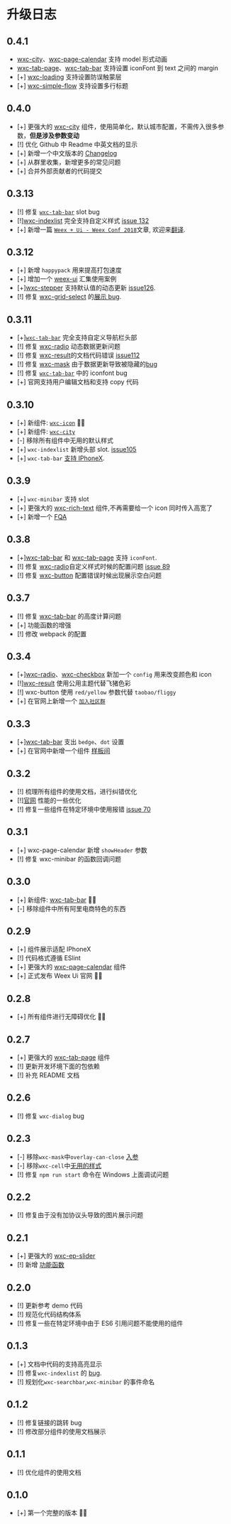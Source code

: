 # 升级日志

## 0.4.1
* [wxc-city](https://github.com/alibaba/weex-ui/blob/master/packages/wxc-city/README.md)、[wxc-page-calendar](https://github.com/alibaba/weex-ui/blob/master/packages/wxc-calendar/README.md) 支持 model 形式动画
* [wxc-tab-page](https://github.com/alibaba/weex-ui/blob/master/packages/wxc-tab-page/README.md)、[wxc-tab-bar](https://github.com/alibaba/weex-ui/blob/master/packages/wxc-tab-bar/README.md) 支持设置 iconFont 到 text 之间的 margin
* [+] [wxc-loading](https://github.com/alibaba/weex-ui/blob/master/packages/wxc-city/README.md) 支持设置防误触蒙层
* [+] [wxc-simple-flow](https://github.com/alibaba/weex-ui/blob/master/packages/wxc-simple-flow/README.md) 支持设置多行标题
 
 
## 0.4.0

* [+] 更强大的 [wxc-city](https://github.com/alibaba/weex-ui/blob/master/packages/wxc-city/README.md) 组件，使用简单化，默认城市配置，不需传入很多参数，**但是涉及参数变动**
* [!] 优化 Github 中 Readme 中英文档的显示
* [+] 新增一个中文版本的 [Changelog](https://github.com/alibaba/weex-ui/blob/master/CHANGELOG_cn.md)
* [+] 从群里收集，新增更多的常见问题
* [+] 合并外部贡献者的代码提交

## 0.3.13

* [!] 修复 [`wxc-tab-bar`](https://github.com/alibaba/weex-ui/blob/master/packages/wxc-tab-bar/README.md) slot bug
* [!][wxc-indexlist](https://github.com/alibaba/weex-ui/blob/master/packages/wxc-indexlist/README.md) 完全支持自定义样式 [issue 132](https://github.com/alibaba/weex-ui/issues/132)
* [+] 新增一篇 [`Weex + Ui - Weex Conf 2018`](https://alibaba.github.io/weex-ui/#/cn/weex-ui-weex-conf-2018)文章, 欢迎来[翻译](https://github.com/alibaba/weex-ui/blob/master/docs/weex-ui-weex-conf-2018.md).

## 0.3.12

* [+] 新增 `happypack` 用来提高打包速度
* [+] 增加一个 [weex-ui](https://github.com/tw93/weex-ui-demo) 汇集使用案例
* [+][wxc-stepper](https://github.com/alibaba/weex-ui/blob/master/packages/wxc-stepper/README.md) 支持默认值的动态更新 [issue126](https://github.com/alibaba/weex-ui/issues/126).
* [!] 修复 [wxc-grid-select](https://github.com/alibaba/weex-ui/blob/master/packages/wxc-grid-select/README.md) 的[展示 bug](https://github.com/alibaba/weex-ui/issues/123).

## 0.3.11

* [+][`wxc-tab-bar`](https://github.com/alibaba/weex-ui/blob/master/packages/wxc-tab-bar/README.md) 完全支持自定义导航栏头部
* [!] 修复 [wxc-radio](https://github.com/alibaba/weex-ui/blob/master/packages/wxc-radio/README.md) 动态数据更新问题
* [!] 修复 [wxc-result](https://github.com/alibaba/weex-ui/blob/master/packages/wxc-result/README.md)的文档代码错误 [issue112](https://github.com/alibaba/weex-ui/issues/112)
* [!] 修复 [wxc-mask](https://github.com/alibaba/weex-ui/blob/master/packages/wxc-mask/README.md) 由于数据更新导致被隐藏的[bug](https://github.com/alibaba/weex-ui/issues/111)
* [!] 修复 [`wxc-tab-bar`](https://github.com/alibaba/weex-ui/blob/master/packages/wxc-tab-bar/README.md) 中的 iconfont bug
* [+] 官网支持用户编辑文档和支持 copy 代码

## 0.3.10

* [+] 新组件: [`wxc-icon`](https://github.com/alibaba/weex-ui/blob/master/packages/wxc-icon/README.md) 🎉🎉
* [+] 新组件: [`wxc-city`](https://github.com/alibaba/weex-ui/blob/master/packages/wxc-city/README.md)
* [-] 移除所有组件中无用的默认样式
* [+] `wxc-indexlist` 新增头部 slot. [issue105](https://github.com/alibaba/weex-ui/issues/105)
* [+] `wxc-tab-bar` [支持 IPhoneX](https://img.alicdn.com/tfs/TB1_qrtkf2H8KJjy0FcXXaDlFXa-768-354.png).

## 0.3.9

* [+] `wxc-minibar` 支持 slot
* [+] 更强大的 [wxc-rich-text](https://github.com/alibaba/weex-ui/blob/master/packages/wxc-rich-text/README.md) 组件,不再需要给一个 icon 同时传入高宽了
* [+] 新增一个 [FQA](https://alibaba.github.io/weex-ui/#/docs/fqa)

## 0.3.8

* [+][wxc-tab-bar](https://github.com/alibaba/weex-ui/blob/master/packages/wxc-page-bar/README.md) 和 [wxc-tab-page](https://github.com/alibaba/weex-ui/blob/master/packages/wxc-page-bar/README.md) 支持 `iconFont`.
* [!] 修复 [wxc-radio](https://github.com/alibaba/weex-ui/blob/master/packages/wxc-radio/README.md)自定义样式时候的配置问题 [issue 89](https://github.com/alibaba/weex-ui/issues/89)
* [!] 修复 [wxc-button](https://github.com/alibaba/weex-ui/blob/master/packages/wxc-button/README.md) 配置错误时候出现展示空白问题

## 0.3.7

* [!] 修复 [wxc-tab-bar](https://github.com/alibaba/weex-ui/blob/master/packages/wxc-page-bar/README.md) 的高度计算问题
* [+] 功能函数的增强
* [!] 修改 webpack 的配置

## 0.3.4

* [+][wxc-radio](https://github.com/alibaba/weex-ui/blob/master/packages/wxc-radio/README.md#api)、[wxc-checkbox](https://github.com/alibaba/weex-ui/blob/master/packages/wxc-checkbox/README.md#checkboxlist) 新加一个 `config` 用来改变颜色和 icon
* [!][wxc-result](https://github.com/alibaba/weex-ui/blob/master/packages/wxc-result/README.md) 使用公用主题代替飞猪色彩
* [!] wxc-button 使用 `red/yellow` 参数代替 `taobao/fliggy`
* [+] 在官网上新增一个 [`加入社区群`](https://alibaba.github.io/weex-ui/)

## 0.3.3

* [+][wxc-tab-bar](https://github.com/alibaba/weex-ui/blob/master/packages/wxc-page-bar/README.md) 支出 `bedge`、`dot` 设置
* [+] 在官网中新增一个组件 [样板间](https://alibaba.github.io/weex-ui/docc/demo.html)

## 0.3.2

* [!] 梳理所有组件的使用文档，进行纠错优化
* [!][官网](https://alibaba.github.io/weex-ui/) 性能的一些优化
* [!] 修复一些组件在特定环境中使用报错 [issue 70](https://github.com/alibaba/weex-ui/issues/70)

## 0.3.1

* [+] wxc-page-calendar 新增 `showHeader` 参数
* [!] 修复 wxc-minibar 的函数回调问题

## 0.3.0

* [+] 新组件: [wxc-tab-bar](https://github.com/alibaba/weex-ui/blob/master/packages/wxc-page-bar/README.md) 🎉🎉
* [-] 移除组件中所有阿里电商特色的东西

## 0.2.9

* [+] 组件展示适配 IPhoneX
* [!] 代码格式遵循 ESlint
* [+] 更强大的 [wxc-page-calendar](https://github.com/alibaba/weex-ui/blob/master/packages/wxc-page-calendar/README.md) 组件
* [+] 正式发布 Weex Ui 官网 🎉🎉

## 0.2.8

* [+] 所有组件进行无障碍优化 🎉🎉

## 0.2.7

* [+] 更强大的 [wxc-tab-page](https://github.com/alibaba/weex-ui/blob/master/packages/wxc-tab-page/README.md) 组件
* [!] 更新开发环境下面的包依赖
* [!] 补充 README 文档

## 0.2.6

* [!] 修复 `wxc-dialog` bug

## 0.2.3

* [-] 移除`wxc-mask`中`overlay-can-close` [入参](<(https://github.com/alibaba/weex-ui/issues/44)>)
* [-] 移除`wxc-cell`中[无用的样式](<(https://github.com/alibaba/weex-ui/issues/45)>)
* [!] 修复 `npm run start` 命令在 Windows 上面调试问题

## 0.2.2

* [!] 修复由于没有加协议头导致的图片展示问题

## 0.2.1

* [+] 更强大的 [wxc-ep-slider](https://github.com/alibaba/weex-ui/blob/master/packages/wxc-ep-slider/README.md)
* [!] 新增 [功能函数](https://github.com/alibaba/weex-ui/blob/master/packages/utils/README.md)

## 0.2.0

* [!] 更新参考 demo 代码
* [!] 规范化代码结构体系
* [!] 修复一些在特定环境中由于 ES6 引用问题不能使用的组件

## 0.1.3

* [+] 文档中代码的支持高亮显示
* [!] 修复`wxc-indexlist` 的 [bug](https://github.com/alibaba/weex-ui/issues/16).
* [!] 规划化`wxc-searchbar`,`wxc-minibar` 的事件命名

## 0.1.2

* [!] 修复链接的跳转 bug
* [!] 修改部分组件的使用文档展示

## 0.1.1

* [!] 优化组件的使用文档

## 0.1.0

* [+] 第一个完整的版本 🎉🎉
